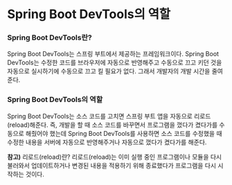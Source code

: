 # Spring Boot DevTools의 역할 

### Spring Boot DevTools란?
Spring Boot DevTools는 스프링 부트에서 제공하는 프레임워크이다. Spring Boot DevTools는 수정한 코드를 브라우저에 자동으로 반영해주고 수동으로 끄고 키던 것을 자동으로 실시하기에 수동으로 끄고 킬 필요가 없다. 그래서 개발자의 개발 시간을 줄여준다.

### Spring Boot DevTools의 역할
Spring Boot DevTools는 소스 코드를 고치면 스프링 부트 앱을 자동으로 리로드(reload)해준다. 즉, 개발을 할 때 소스 코드를 바꾸면서 프로그램을 껐다가 켰다가를 수동으로 해줬어야 했는데 Spring Boot DevTools를 사용하면 소스 코드를 수정했을 때 수정한 내용을 서버에 자동으로 반영해주거나 자동으로 껐다가 켰다가를 해준다.

**참고)** 리로드(reload)란?
리로드(reload)는 이미 실행 중인 프로그램이나 모듈을 다시 불러와서 업데이트하거나 변경된 내용을 적용하기 위해 종료했다가 프로그램을 다시 시작하는 것이다.